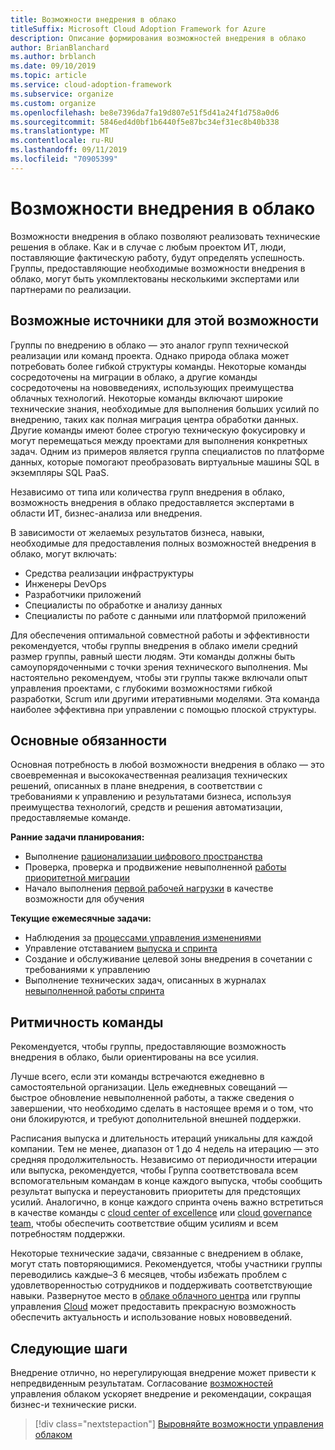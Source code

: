 ```yaml
---
title: Возможности внедрения в облако
titleSuffix: Microsoft Cloud Adoption Framework for Azure
description: Описание формирования возможностей внедрения в облако
author: BrianBlanchard
ms.author: brblanch
ms.date: 09/10/2019
ms.topic: article
ms.service: cloud-adoption-framework
ms.subservice: organize
ms.custom: organize
ms.openlocfilehash: be8e7396da7fa19d807e51f5d41a24f1d758a0d6
ms.sourcegitcommit: 5846ed4d0bf1b6440f5e87bc34ef31ec8b40b338
ms.translationtype: MT
ms.contentlocale: ru-RU
ms.lasthandoff: 09/11/2019
ms.locfileid: "70905399"
---
```

# <a name="cloud-adoption-capabilities"></a>Возможности внедрения в облако

Возможности внедрения в облако позволяют реализовать технические решения в облаке. Как и в случае с любым проектом ИТ, люди, поставляющие фактическую работу, будут определять успешность. Группы, предоставляющие необходимые возможности внедрения в облако, могут быть укомплектованы несколькими экспертами или партнерами по реализации.

## <a name="possible-sources-for-this-capability"></a>Возможные источники для этой возможности

Группы по внедрению в облако — это аналог групп технической реализации или команд проекта. Однако природа облака может потребовать более гибкой структуры команды. Некоторые команды сосредоточены на миграции в облако, а другие команды сосредоточены на нововведениях, использующих преимущества облачных технологий. Некоторые команды включают широкие технические знания, необходимые для выполнения больших усилий по внедрению, таких как полная миграция центра обработки данных. Другие команды имеют более строгую техническую фокусировку и могут перемещаться между проектами для выполнения конкретных задач. Одним из примеров является группа специалистов по платформе данных, которые помогают преобразовать виртуальные машины SQL в экземпляры SQL PaaS.

Независимо от типа или количества групп внедрения в облако, возможность внедрения в облако предоставляется экспертами в области ИТ, бизнес-анализа или внедрения.

В зависимости от желаемых результатов бизнеса, навыки, необходимые для предоставления полных возможностей внедрения в облако, могут включать:

- Средства реализации инфраструктуры
- Инженеры DevOps
- Разработчики приложений
- Специалисты по обработке и анализу данных
- Специалисты по работе с данными или платформой приложений

Для обеспечения оптимальной совместной работы и эффективности рекомендуется, чтобы группы внедрения в облако имели средний размер группы, равный шести людям. Эти команды должны быть самоупорядоченными с точки зрения технического выполнения. Мы настоятельно рекомендуем, чтобы эти группы также включали опыт управления проектами, с глубокими возможностями гибкой разработки, Scrum или другими итеративными моделями. Эта команда наиболее эффективна при управлении с помощью плоской структуры.

## <a name="key-responsibilities"></a>Основные обязанности

Основная потребность в любой возможности внедрения в облако — это своевременная и высококачественная реализация технических решений, описанных в плане внедрения, в соответствии с требованиями к управлению и результатами бизнеса, используя преимущества технологий, средств и решения автоматизации, предоставляемые команде.

**Ранние задачи планирования:**

- Выполнение [рационализации цифрового пространства](../digital-estate/overview.md)
- Проверка, проверка и продвижение невыполненной [работы приоритетной миграции](../migrate/migration-considerations/assess/release-iteration-backlog.md)
- Начало выполнения [первой рабочей нагрузки](../digital-estate/rationalize.md#select-the-first-workload) в качестве возможности для обучения

**Текущие ежемесячные задачи:**

- Наблюдения за [процессами управления изменениями](../migrate/migration-considerations/prerequisites/technical-complexity.md)
- Управление отставанием [выпуска и спринта](../migrate/migration-considerations/assess/release-iteration-backlog.md)
- Создание и обслуживание целевой зоны внедрения в сочетании с требованиями к управлению
- Выполнение технических задач, описанных в журналах [невыполненной работы спринта](../migrate/migration-considerations/assess/release-iteration-backlog.md)

## <a name="team-cadence"></a>Ритмичность команды

Рекомендуется, чтобы группы, предоставляющие возможность внедрения в облако, были ориентированы на все усилия.

Лучше всего, если эти команды встречаются ежедневно в самостоятельной организации. Цель ежедневных совещаний — быстрое обновление невыполненной работы, а также сведения о завершении, что необходимо сделать в настоящее время и о том, что они блокируются, и требуют дополнительной внешней поддержки.

Расписания выпуска и длительность итераций уникальны для каждой компании. Тем не менее, диапазон от 1 до 4 недель на итерацию — это средняя продолжительность. Независимо от периодичности итерации или выпуска, рекомендуется, чтобы Группа соответствовала всем вспомогательным командам в конце каждого выпуска, чтобы сообщить результат выпуска и переустановить приоритеты для предстоящих усилий. Аналогично, в конце каждого спринта очень важно встретиться в качестве команды c [cloud center of excellence](./cloud-center-excellence.md) или [cloud governance team](./cloud-governance.md), чтобы обеспечить соответствие общим усилиям и всем потребностям поддержки.

Некоторые технические задачи, связанные с внедрением в облаке, могут стать повторяющимися. Рекомендуется, чтобы участники группы переводились каждые&ndash;3 6 месяцев, чтобы избежать проблем с удовлетворенностью сотрудников и поддерживать соответствующие навыки. Развернутое место в [облаке облачного центра](./cloud-center-excellence.md) или группы управления [Cloud](./cloud-governance.md) может предоставить прекрасную возможность обеспечить актуальность и использование новых нововведений.

## <a name="next-steps"></a>Следующие шаги

Внедрение отлично, но нерегулирующая внедрение может привести к непредвиденным результатам. Согласование [возможностей](./cloud-governance.md) управления облаком ускоряет внедрение и рекомендации, сокращая бизнес-и технические риски.

> [!div class="nextstepaction"]
> [Выровняйте возможности управления облаком](./cloud-governance.md)
